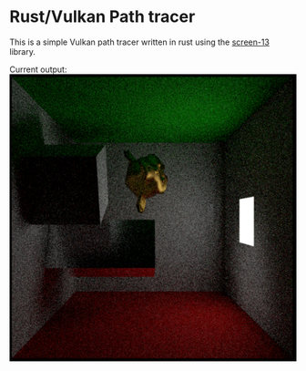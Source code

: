 
# Rust/Vulkan Path tracer
This is a simple Vulkan path tracer written in rust using the [screen-13](https://github.com/attackgoat/screen-13) library.


Current output: ![](./screenshots/s03.png)
